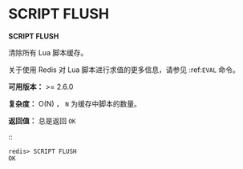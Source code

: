 # SCRIPT FLUSH


**SCRIPT FLUSH**

清除所有 Lua 脚本缓存。

关于使用 Redis 对 Lua 脚本进行求值的更多信息，请参见 :ref:`EVAL` 命令。

**可用版本：**
    >= 2.6.0

**复杂度：**
    O(N) ， ``N`` 为缓存中脚本的数量。

**返回值：**
    总是返回 ``OK``

::

    redis> SCRIPT FLUSH
    OK
